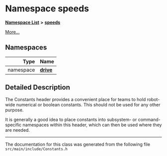 

# Namespace speeds



[**Namespace List**](namespaces.md) **>** [**speeds**](namespacespeeds.md)



[More...](#detailed-description)














## Namespaces

| Type | Name |
| ---: | :--- |
| namespace | [**drive**](namespacespeeds_1_1drive.md) <br> |




















































## Detailed Description


The Constants header provides a convenient place for teams to hold robot-wide numerical or boolean constants. This should not be used for any other purpose.


It is generally a good idea to place constants into subsystem- or command-specific namespaces within this header, which can then be used where they are needed. 


    

------------------------------
The documentation for this class was generated from the following file `src/main/include/Constants.h`

